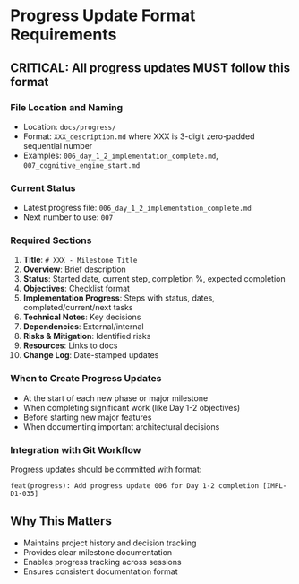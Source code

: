 # Progress Update Format Requirements

## CRITICAL: All progress updates MUST follow this format

### File Location and Naming
- Location: `docs/progress/`
- Format: `XXX_description.md` where XXX is 3-digit zero-padded sequential number
- Examples: `006_day_1_2_implementation_complete.md`, `007_cognitive_engine_start.md`

### Current Status
- Latest progress file: `006_day_1_2_implementation_complete.md`
- Next number to use: `007`

### Required Sections
1. **Title**: `# XXX - Milestone Title`
2. **Overview**: Brief description
3. **Status**: Started date, current step, completion %, expected completion
4. **Objectives**: Checklist format
5. **Implementation Progress**: Steps with status, dates, completed/current/next tasks
6. **Technical Notes**: Key decisions
7. **Dependencies**: External/internal
8. **Risks & Mitigation**: Identified risks
9. **Resources**: Links to docs
10. **Change Log**: Date-stamped updates

### When to Create Progress Updates
- At the start of each new phase or major milestone
- When completing significant work (like Day 1-2 objectives)
- Before starting new major features
- When documenting important architectural decisions

### Integration with Git Workflow
Progress updates should be committed with format:
```
feat(progress): Add progress update 006 for Day 1-2 completion [IMPL-D1-035]
```

## Why This Matters
- Maintains project history and decision tracking
- Provides clear milestone documentation
- Enables progress tracking across sessions
- Ensures consistent documentation format